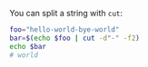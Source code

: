 You can split a string with `cut`:

```bash
foo="hello-world-bye-world"
bar=$(echo $foo | cut -d"-" -f2)
echo $bar
# world 
```
